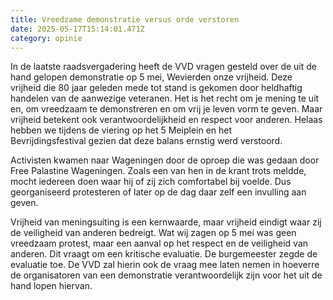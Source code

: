 ```yaml
---
title: ​Vreedzame demonstratie versus orde verstoren
date: 2025-05-17T15:14:01.471Z
category: opinie
---
```

In de laatste raadsvergadering heeft de VVD vragen gesteld over de uit de hand gelopen demonstratie op 5 mei, Wevierden onze vrijheid. ​Deze vrijheid die 80 jaar geleden mede tot stand is gekomen door heldhaftig handelen van de aanwezige veteranen. Het is het recht om je mening te uit​en, om vreedzaam te demonstreren en om vrij je leven vorm te geven. Maar vrijheid betekent ook verantwoordelijkheid en respect voor anderen. Helaas hebben we tijdens de viering op het 5 Meiplein ​en het Bevrijdingsfestival gezien dat deze balans ernstig werd verstoord.

Activisten kwamen naar Wageningen door de oproep die was gedaan door Free Palastine Wageningen. Zoals een van hen in de krant trots meldde, mocht iedereen doen waar hij of zij zich comfortabel bij voelde. Dus georganiseerd protesteren of later op de dag daar zelf een invulling aan geven.​ 

Vrijheid van meningsuiting is een kernwaarde, maar vrijheid eindigt waar zij de veiligheid van anderen bedreigt. Wat wij zagen op 5 mei was geen vreedzaam protest, maar een aanval op het respect en de veiligheid van anderen. Dit vraagt om een kritische evaluatie. De burgemeester zegde de evaluatie toe. De VVD zal hierin ook de vraag mee laten nemen in hoeverre de organisatoren van een demonstratie verantwoordelijk zijn voor het uit de hand lopen hiervan.